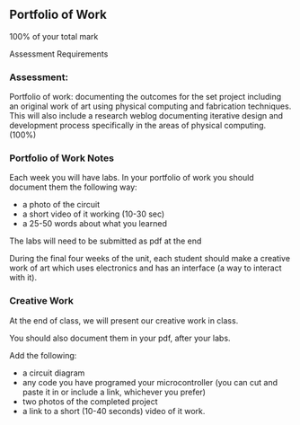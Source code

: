 ## Portfolio of Work
100% of your total mark

Assessment Requirements

### Assessment: 
Portfolio of work: documenting the outcomes for the set project including an original work of art using physical computing and fabrication techniques. This will also include a research weblog documenting iterative design and development process specifically in the areas of physical computing. (100%)

### Portfolio of Work Notes 
Each week you will have labs. In your portfolio of work you should document them the following way: 
* a photo of the circuit 
* a short video of it working (10-30 sec) 
* a 25-50 words about what you learned

The labs will need to be submitted as pdf at the end

During the final four weeks of the unit, each student should make a creative work of art which uses electronics and has an interface (a way to interact with it).  

### Creative Work
At the end of class, we will present our creative work in class.

You should also document them in your pdf, after your labs.

Add the following: 

* a circuit diagram
* any code you have programed your microcontroller (you can cut and paste it in or include a link, whichever you prefer)
* two photos of the completed project
* a link to a short (10-40 seconds) video of it work.
